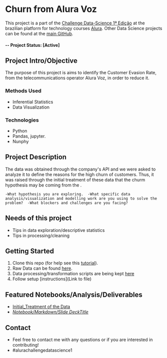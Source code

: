 # Churn from Alura Voz
This project is a part of the [Challenge Data-Science 1ª Edição](https://www.alura.com.br/challenges?host=https://cursos.alura.com.br) at the brazilian platform for technology courses [Alura](https://www.alura.com.br/).  Other Data Science projects can be found at the [main GitHub](https://github.com/CatarinaRRF).

#### -- Project Status: [Active]

## Project Intro/Objective
The purpose of this project is aims to identify the Customer Evasion Rate, from the telecommunications operator Alura Voz, in order to reduce it.

### Methods Used
* Inferential Statistics
* Data Visualization

### Technologies 
* Python
* Pandas, jupyter.
* Nunphy

## Project Description

The data was obtained through the company's API and we were asked to analyze it to define the reasons for the high churn of customers. Thus, it was raised through the initial treatment of these data that the churm hypothesis may be coming from the . 

`-What hypothesis you are exploring. 
-What specific data analysis/visualization and modelling work are you using to solve the problem? 
-What blockers and challenges are you facing?`

## Needs of this project

- Tips in data exploration/descriptive statistics
- Tips in processing/cleaning

## Getting Started

1. Clone this repo (for help see this [tutorial](https://help.github.com/articles/cloning-a-repository/)).
2. Raw Data can be found [here](https://github.com/CatarinaRRF/ChurnOfClients-AluraVoz/blob/main/raw_data.json).  
3. Data processing/transformation scripts are being kept [here](https://github.com/CatarinaRRF/ChurnOfClients-AluraVoz/tree/main/data_analises)
5. Follow setup [instructions](Link to file)

## Featured Notebooks/Analysis/Deliverables
* [Initial_Treatment of the Data](https://github.com/CatarinaRRF/ChurnOfClients-AluraVoz/blob/main/data_analises/churn_clients_initial_treatment.ipynb)
* _[Notebook/Markdown/Slide DeckTitle](link)_

## Contact

* Feel free to contact me with any questions or if you are interested in contributing!
* #alurachallengedatascience1
